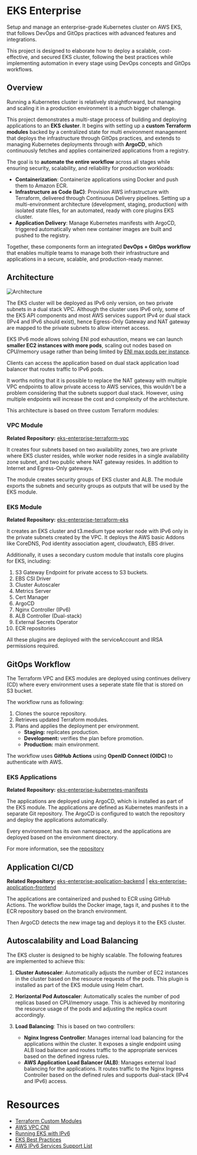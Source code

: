 # EKS Enterprise

Setup and manage an enterprise-grade Kubernetes cluster on AWS EKS, that follows DevOps and GitOps practices with advanced features and integrations.

This project is designed to elaborate how to deploy a scalable, cost-effective, and secured EKS cluster, following the best practices while implementing automation in every stage using DevOps concepts and GitOps workflows.

## Overview

Running a Kubernetes cluster is relatively straightforward, but managing and scaling it in a production environment is a much bigger challenge.

This project demonstrates a multi-stage process of building and deploying applications to an **EKS cluster**. It begins with setting up a **custom Terraform modules** backed by a centralized state for multi environment management that deploys the infrastructure through GitOps practices, and extends to managing Kubernetes deployments through with **ArgoCD**, which continuously fetches and applies containerized applications from a registry.

The goal is to **automate the entire workflow** across all stages while ensuring security, scalability, and reliability for production workloads: 
- **Containerization**: Containerize applications using Docker and push them to Amazon ECR.
- **Infrastructure as Code (IaC)**: Provision AWS infrastructure with Terraform, delivered through Continuous Delivery pipelines. Setting up a multi-environment architecture (development, staging, production) with isolated state files, for an automated, ready with core plugins EKS cluster.
- **Application Delivery**: Manage Kubernetes manifests with ArgoCD, triggered automatically when new container images are built and pushed to the registry.  

Together, these components form an integrated **DevOps + GitOps workflow** that enables multiple teams to manage both their infrastructure and applications in a secure, scalable, and production-ready manner.

## Architecture

![Architecture](./architecture.png)

The EKS cluster will be deployed as IPv6 only version, on two private subnets in a dual stack VPC. Although the cluster uses IPv6 only, some of the EKS API components and most AWS services support IPv4 or dual stack (IPv4 and IPv6 should exist), hence Egress-Only Gateway and NAT gateway are mapped to the private subnets to allow internet access.

EKS IPv6 mode allows solving ENI pod exhaustion, means we can launch **smaller EC2 instances with more pods**, scaling out nodes based on CPU/memory usage rather than being limited by [ENI max pods per instance](https://github.com/aws/amazon-vpc-cni-k8s/blob/master/misc/eni-max-pods.txt).

Clients can access the application based on dual stack application load balancer that routes traffic to IPv6 pods.

It worths noting that it is possible to replace the NAT gateway with multiple VPC endpoints to allow private access to AWS services, this wouldn't be a problem considering that the subnets support dual stack. However, using multiple endpoints will increase the cost and complexity of the architecture.

This architecture is based on three custom Terraform modules:

### VPC Module

**Related Repository:**
[eks-enterprise-terraform-vpc](https://github.com/obreo/eks-enterprise-terraform-vpc.git)

It creates four subnets based on two availability zones, two are private where EKS cluster resides, while worker node resides in a single availability zone subnet, and two public where NAT gateway resides. In addition to Internet and Egress-Only gateways.

The module creates security groups of EKS cluster and ALB. The module exports the subnets and security groups as outputs that will be used by the EKS module.

###  EKS Module

**Related Repository:**
[eks-enterprise-terraform-eks](https://github.com/obreo/eks-enterprise-terraform-eks.git)

It creates an EKS cluster and t3.medium type worker node with IPv6 only in the private subnets created by the VPC. It deploys the AWS basic Addons like CoreDNS, Pod identity association agent, cloudwatch, EBS driver.

Additionally, it uses a secondary custom module that installs core plugins for EKS, including:

1. S3 Gateway Endpoint for private access to S3 buckets.
2. EBS CSI Driver
3. Cluster Autoscaler
4. Metrics Server
5. Cert Manager
6. ArgoCD
7. Nginx Controller (IPv6)
8. ALB Controller (Dual-stack)
9. External Secrets Operator
10. ECR repositories

All these plugins are deployed with the serviceAccount and IRSA permissions required.

## GitOps Workflow

The Terraform VPC and EKS modules are deployed using continues delivery (CD) where every environment uses a seperate state file that is stored on S3 bucket.

The workflow runs as following:
1. Clones the source repository.
2. Retrieves updated Terraform modules.
3. Plans and applies the deployment per environment.
   * **Staging:** replicates production.
   * **Development:** verifies the plan before promotion.
   * **Production:** main environment.

The workflow uses **GitHub Actions** using **OpenID Connect (OIDC)** to authenticate with AWS.

### EKS Applications

**Related Repository:**
[eks-enterprise-kubernetes-manifests](https://github.com/obreo/eks-enterprise-kubernetes)

The applications are deployed using ArgoCD, which is installed as part of the EKS module. The applications are defined as Kubernetes manifests in a separate Git repository. The ArgoCD is configured to watch the repository and deploy the applications automatically.

Every environment has its own namespace, and the applications are deployed based on the environment directory.

For more information, see the [repository]()

## Application CI/CD

**Related Repository:**
[eks-enterprise-application-backend](https://github.com/obreo/eks-enterprise-application-backend) | [eks-enterprise-application-frontend](https://github.com/obreo/eks-enterprise-application-frontend)

The applications are containerized and pushed to ECR using GitHub Actions. The workflow builds the Docker image, tags it, and pushes it to the ECR repository based on the branch environment.

Then ArgoCD detects the new image tag and deploys it to the EKS cluster.

## Autoscalability and Load Balancing

The EKS cluster is designed to be highly scalable. The following features are implemented to achieve this:

1. **Cluster Autoscaler**: Automatically adjusts the number of EC2 instances in the cluster based on the resource requests of the pods. This plugin is installed as part of the EKS module using Helm chart.

2. **Horizontal Pod Autoscaler**: Automatically scales the number of pod replicas based on CPU/memory usage. This is achieved by monitoring the resource usage of the pods and adjusting the replica count accordingly.

3. **Load Balancing**: This is based on two controllers:
   * **Nginx Ingress Controller**: Manages internal load balancing for the applications within the cluster. It exposes a single endpoint using ALB load balancer and routes traffic to the appropriate services based on the defined ingress rules.
   * **AWS Application Load Balancer (ALB)**: Manages external load balancing for the applications. It routes traffic to the Nginx Ingress Controller based on the defined rules and supports dual-stack (IPv4 and IPv6) access.


# Resources
- [Terraform Custom Modules](https://github.com/obreo/iac-modules.git)
- [AWS VPC CNI](https://docs.aws.amazon.com/eks/latest/best-practices/vpc-cni.html)
- [Running EKS with IPv6](https://docs.aws.amazon.com/eks/latest/best-practices/ipv6.html)
- [EKS Best Practices](https://docs.aws.amazon.com/eks/latest/best-practices/)
- [AWS IPv6 Services Support List](https://docs.aws.amazon.com/vpc/latest/userguide/aws-ipv6-support.html)
